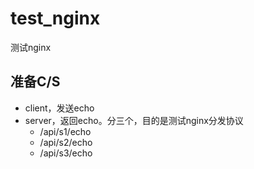 # test_nginx
测试nginx



## 准备C/S

- client，发送echo
- server，返回echo。分三个，目的是测试nginx分发协议
  - /api/s1/echo
  - /api/s2/echo
  - /api/s3/echo